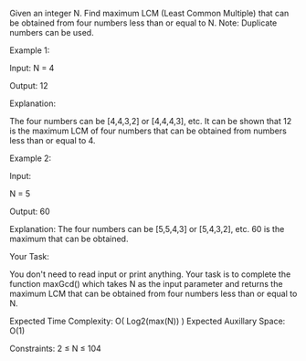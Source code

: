 Given an integer N. Find maximum LCM (Least Common Multiple) that can be obtained from four numbers less than or equal to N.
Note: Duplicate numbers can be used.

Example 1:

Input:
N = 4

Output: 12

Explanation:

The four numbers can be [4,4,3,2] or
[4,4,4,3], etc. It can be shown that 12 is
the maximum LCM of four numbers that can
be obtained from numbers less than or equal
to 4.

Example 2:

Input:

N = 5

Output: 60

Explanation:
The four numbers can be [5,5,4,3] or
[5,4,3,2], etc. 60 is the maximum that can
be obtained.

Your Task:

You don't need to read input or print anything. Your task is to complete the function maxGcd() which takes N as the input parameter and returns the maximum LCM that can be obtained from four numbers less than or equal to N.

Expected Time Complexity: O( Log2(max(N)) )
Expected Auxillary Space: O(1)

Constraints:
2 ≤ N ≤ 104
